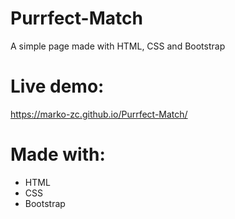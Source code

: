 # Purrfect-Match
A simple page made with HTML, CSS and Bootstrap

# Live demo:
https://marko-zc.github.io/Purrfect-Match/

# Made with:
- HTML
- CSS
- Bootstrap
